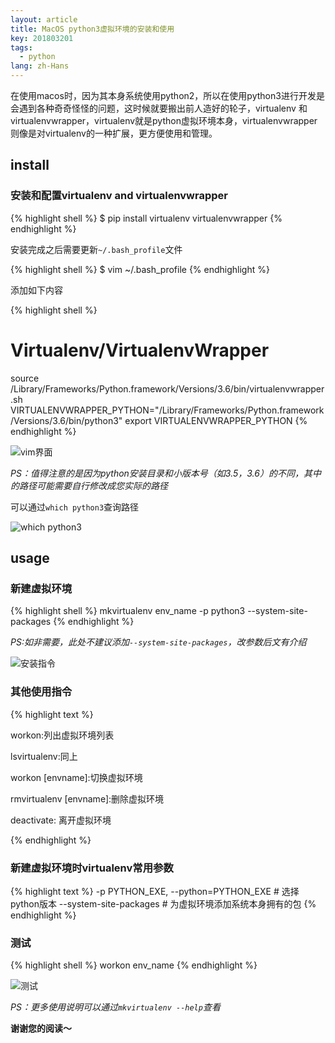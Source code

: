 ```yaml
---
layout: article
title: MacOS python3虚拟环境的安装和使用
key: 201803201
tags:
  - python
lang: zh-Hans
---
```

在使用macos时，因为其本身系统使用python2，所以在使用python3进行开发是会遇到各种奇奇怪怪的问题，这时候就要搬出前人造好的轮子，virtualenv 和 virtualenvwrapper，virtualenv就是python虚拟环境本身，virtualenvwrapper则像是对virtualenv的一种扩展，更方便使用和管理。

## install

### 安装和配置virtualenv and virtualenvwrapper

{% highlight shell %}
$ pip install virtualenv virtualenvwrapper
{% endhighlight %}

安装完成之后需要更新`~/.bash_profile`文件

{% highlight shell %}
$ vim ~/.bash_profile
{% endhighlight %}

添加如下内容

{% highlight shell %}
# Virtualenv/VirtualenvWrapper
source /Library/Frameworks/Python.framework/Versions/3.6/bin/virtualenvwrapper.sh
VIRTUALENVWRAPPER_PYTHON="/Library/Frameworks/Python.framework/Versions/3.6/bin/python3"
export VIRTUALENVWRAPPER_PYTHON
{% endhighlight %}

![vim界面](http://ww1.sinaimg.cn/large/005L13Yhgy1fpj37lod4fj30fr09hmxy.jpg)

*PS：值得注意的是因为python安装目录和小版本号（如3.5，3.6）的不同，其中的路径可能需要自行修改成您实际的路径*

可以通过`which python3`查询路径

![which python3](http://ww1.sinaimg.cn/large/005L13Yhgy1fpj38c4ek0j30fu0a60t4.jpg)

## usage

### 新建虚拟环境
{% highlight shell %}
mkvirtualenv env_name -p python3 --system-site-packages
{% endhighlight %}

*PS:如非需要，此处不建议添加`--system-site-packages`，改参数后文有介绍*

![安装指令](http://ww1.sinaimg.cn/large/005L13Yhgy1fpj3w6uy2rj30fq02rdg9.jpg)

### 其他使用指令

{% highlight text %}

workon:列出虚拟环境列表

lsvirtualenv:同上

workon [envname]:切换虚拟环境

rmvirtualenv  [envname]:删除虚拟环境

deactivate: 离开虚拟环境

{% endhighlight %}

### 新建虚拟环境时virtualenv常用参数

{% highlight text %}
-p PYTHON_EXE, --python=PYTHON_EXE  # 选择python版本
--system-site-packages # 为虚拟环境添加系统本身拥有的包
{% endhighlight %}

### 测试

{% highlight shell %}
workon env_name
{% endhighlight %}

![测试](http://ww1.sinaimg.cn/large/005L13Yhgy1fpj43wuarwj30fu0a6t9a.jpg)

*PS：更多使用说明可以通过`mkvirtualenv --help`查看*

**谢谢您的阅读～**